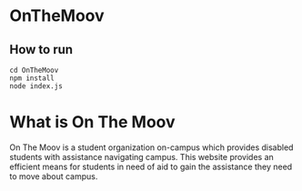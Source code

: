 # OnTheMoov


## How to run
```
cd OnTheMoov
npm install
node index.js
```

# What is On The Moov
On The Moov is a student organization on-campus which provides disabled students with assistance navigating campus. This website provides an efficient means for students in need of aid to gain the assistance they need to move about campus.